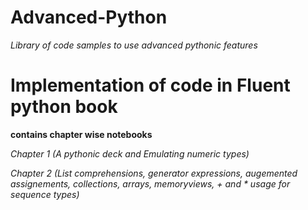 # Advanced-Python
_Library of code samples to use advanced pythonic features_


# Implementation of code in Fluent python book

__contains chapter wise notebooks__

_Chapter 1 (A pythonic deck and Emulating numeric types)_

_Chapter 2 (List comprehensions, generator expressions, augemented assignements, collections, arrays, memoryviews, + and * usage for sequence types)_
